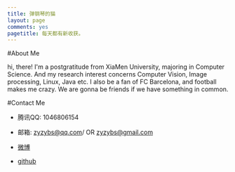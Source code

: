 ```yaml
---
title: 弹钢琴的猫
layout: page
comments: yes
pagetitle: 每天都有新收获。
---
```


#About Me

hi, there! I'm a postgratitude from XiaMen University, majoring in Computer Science. And my research interest concerns Computer Vision, Image processing, Linux, Java etc. I also be a fan of FC Barcelona, and football makes me crazy. We are gonna be friends if we have something in common.

#Contact Me

- 腾讯QQ: 1046806154

- 邮箱: zyzybs@qq.com/  OR  zyzybs@gmail.com

- [微博][1]

- [github][2]


[1]: http://weibo.com/u/1622930830

[2]: https://github.com/PianoCat

